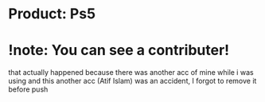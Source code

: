 # Product: Ps5
# !note: You can see a contributer!
that actually happened because there was another acc of mine while i was using and this another acc (Atif Islam) was an accident, I forgot to remove it before push